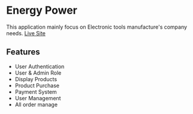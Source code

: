 # Energy Power

This application mainly focus on Electronic tools manufacture's company needs.
[Live Site](https://energy-power-966d0.web.app/)

## Features

- User Authentication
- User & Admin Role
- Display Products
- Product Purchase
- Payment System
- User Management
- All order manage
